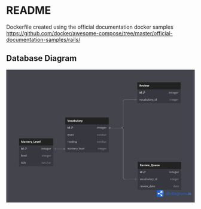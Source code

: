 # README

Dockerfile created using the official documentation docker samples
https://github.com/docker/awesome-compose/tree/master/official-documentation-samples/rails/

## Database Diagram

![Database](database-diagram.png)
